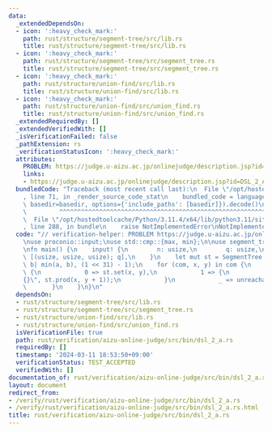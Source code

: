 ```yaml
---
data:
  _extendedDependsOn:
  - icon: ':heavy_check_mark:'
    path: rust/structure/segment-tree/src/lib.rs
    title: rust/structure/segment-tree/src/lib.rs
  - icon: ':heavy_check_mark:'
    path: rust/structure/segment-tree/src/segment_tree.rs
    title: rust/structure/segment-tree/src/segment_tree.rs
  - icon: ':heavy_check_mark:'
    path: rust/structure/union-find/src/lib.rs
    title: rust/structure/union-find/src/lib.rs
  - icon: ':heavy_check_mark:'
    path: rust/structure/union-find/src/union_find.rs
    title: rust/structure/union-find/src/union_find.rs
  _extendedRequiredBy: []
  _extendedVerifiedWith: []
  _isVerificationFailed: false
  _pathExtension: rs
  _verificationStatusIcon: ':heavy_check_mark:'
  attributes:
    PROBLEM: https://judge.u-aizu.ac.jp/onlinejudge/description.jsp?id=DSL_2_A
    links:
    - https://judge.u-aizu.ac.jp/onlinejudge/description.jsp?id=DSL_2_A
  bundledCode: "Traceback (most recent call last):\n  File \"/opt/hostedtoolcache/Python/3.11.4/x64/lib/python3.11/site-packages/onlinejudge_verify/documentation/build.py\"\
    , line 71, in _render_source_code_stat\n    bundled_code = language.bundle(stat.path,\
    \ basedir=basedir, options={'include_paths': [basedir]}).decode()\n          \
    \         ^^^^^^^^^^^^^^^^^^^^^^^^^^^^^^^^^^^^^^^^^^^^^^^^^^^^^^^^^^^^^^^^^^^^^^^^^^^^^^^^^\n\
    \  File \"/opt/hostedtoolcache/Python/3.11.4/x64/lib/python3.11/site-packages/onlinejudge_verify/languages/rust.py\"\
    , line 288, in bundle\n    raise NotImplementedError\nNotImplementedError\n"
  code: "// verification-helper: PROBLEM https://judge.u-aizu.ac.jp/onlinejudge/description.jsp?id=DSL_2_A\n\
    \nuse proconio::input;\nuse std::cmp::{max, min};\n\nuse segment_tree::SegmentTree;\n\
    \nfn main() {\n    input! {\n        n: usize,\n        q: usize,\n        com:\
    \ [(usize, usize, usize); q],\n    }\n    let mut st = SegmentTree::new(n, |a,\
    \ b| min(a, b), (1 << 31) - 1);\n    for (com, x, y) in com {\n        match com\
    \ {\n            0 => st.set(x, y),\n            1 => {\n                println!(\"\
    {}\", st.prod(x, y + 1));\n            }\n            _ => unreachable!(),\n \
    \       }\n    }\n}\n"
  dependsOn:
  - rust/structure/segment-tree/src/lib.rs
  - rust/structure/segment-tree/src/segment_tree.rs
  - rust/structure/union-find/src/lib.rs
  - rust/structure/union-find/src/union_find.rs
  isVerificationFile: true
  path: rust/verification/aizu-online-judge/src/bin/dsl_2_a.rs
  requiredBy: []
  timestamp: '2024-03-11 18:53:50+09:00'
  verificationStatus: TEST_ACCEPTED
  verifiedWith: []
documentation_of: rust/verification/aizu-online-judge/src/bin/dsl_2_a.rs
layout: document
redirect_from:
- /verify/rust/verification/aizu-online-judge/src/bin/dsl_2_a.rs
- /verify/rust/verification/aizu-online-judge/src/bin/dsl_2_a.rs.html
title: rust/verification/aizu-online-judge/src/bin/dsl_2_a.rs
---
```

